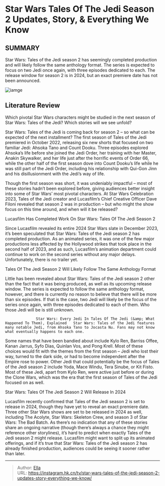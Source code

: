 # Star Wars Tales Of The Jedi Season 2 Updates, Story, &amp; Everything We Know


## SUMMARY 



  Star Wars: Tales of the Jedi season 2 has seemingly completed production and will likely follow the same anthology format.   The series is expected to focus on two Jedi once again, with three episodes dedicated to each.   The release window for season 2 is in 2024, but an exact premiere date has not been announced.  

![iamge](https://static1.srcdn.com/wordpress/wp-content/uploads/2024/01/star-wars-tales-of-the-jedi-season-2.jpg)

## Literature Review
Which pivotal Star Wars characters might be studied in the next season of Star Wars: Tales of the Jedi? Which stories will we see unfold?




Star Wars: Tales of the Jedi is coming back for season 2 – so what can be expected of the next installment? The first season of Tales of the Jedi premiered in October 2022, releasing six new shorts that focused on two familiar Jedi: Ahsoka Tano and Count Dooku. Three episodes explored Ahsoka’s life before she joined the Jedi Order, her training with her Master, Anakin Skywalker, and her life just after the horrific events of Order 66, while the other half of the first season dove into Count Dooku’s life while he was still part of the Jedi Order, including his relationship with Qui-Gon Jinn and his disillusionment with the Jedi’s way of life.




Though the first season was short, it was undeniably impactful – most of these stories hadn’t been explored before, giving audiences better insight into some of Star Wars’ most pivotal characters. At Star Wars Celebration 2023, Tales of the Jedi creator and Lucasfilm’s Chief Creative Officer Dave Filoni revealed that season 2 was in production – but who might the show focus on this time around, and when will it be released?


 Lucasfilm Has Completed Work On Star Wars: Tales Of The Jedi Season 2 
          

Since Lucasfilm revealed its entire 2024 Star Wars slate in December 2023, it’s been speculated that Star Wars: Tales of the Jedi season 2 has completed production. As an animated series, it was one of the few major productions less affected by the Hollywood strikes that took place in the second half of 2023, and as such, Lucasfilm’s animation department could continue to work on the second series without any major delays. Unfortunately, there is no trailer yet.






 Tales Of The Jedi Season 2 Will Likely Follow The Same Anthology Format 
         

Little has been revealed about Star Wars: Tales of the Jedi season 2 other than the fact that it was being produced, as well as its upcoming release window. The series is expected to follow the same anthology format, however, and there is currently no reason to believe that there will be more than six episodes. If that is the case, two Jedi will likely be the focus of the series once again, with three episodes dedicated to each of them. Who those Jedi will be is still unknown.

                  Star Wars: Every Jedi In Tales Of The Jedi (&amp; What Happened To Them), Explained   Star Wars: Tales of the Jedi features many notable Jedi, from Ahsoka Tano to Jocasta Nu. Fans may not know what eventually happens to each one.    

Some names that have been bandied about include Kylo Ren, Barriss Offee, Kanan Jarrus, Syfo Dias, Quinlan Vos, and Pong Krell. Most of these choices would fit with the themes from the first season – Jedi who lost their way, turned to the dark side, or had to become independent after the Empire rose to power. Other Jedi that could potentially be the focus of Tales of the Jedi season 2 include Yoda, Mace Windu, Tera Sinube, or Kit Fisto. Most of these Jedi, apart from Kylo Ren, were active just before or during the Clone Wars, which was the era that the first season of Tales of the Jedi focused on as well.






 Star Wars: Tales Of The Jedi Season 2 Will Release In 2024 
          

Lucasfilm recently confirmed that Tales of the Jedi season 2 is set to release in 2024, though they have yet to reveal an exact premiere date. Three other Star Wars shows are set to be released in 2024 as well, including The Acolyte, Star Wars: Skeleton Crew, and season 3 of Star Wars: The Bad Batch. As there’s no indication that any of these stories share an ongoing narrative (though there’s always a chance they might reference other storylines), it’s hard to predict when exactly Tales of the Jedi season 2 might release. Lucasfilm might want to split up its animated offerings, and if it’s true that Star Wars: Tales of the Jedi season 2 has already finished production, audiences could be seeing it sooner rather than later.



---

> Author: [Ella](https://instagram.hk.cn/)  
> URL: https://instagram.hk.cn/tv/star-wars-tales-of-the-jedi-season-2-updates-story-everything-we-know/  

